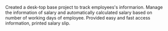 Created a desk-top base project to track employees's informarion.
Manage the information of salary and automatically calculated salary based on number of working days of employee.
Provided easy and fast access information, printed salary slip. 
